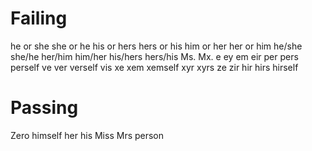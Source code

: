 # Failing
he or she
she or he
his or hers
hers or his
him or her
her or him
he/she
she/he
her/him
him/her
his/hers
hers/his
Ms.
Mx.
e ey
em
eir
per
pers
perself
ve ver verself
vis
xe xem xemself
xyr xyrs
ze zir
hir hirs hirself

# Passing
Zero
himself
her
his
Miss
Mrs
person